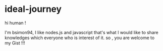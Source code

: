 # ideal-journey

hi human !

I'm bsimon94, I like nodes.js and javascript
that's what I would like to share knowledges which everyone who is interest of it.
so , you are welcome to my Gist !!!
